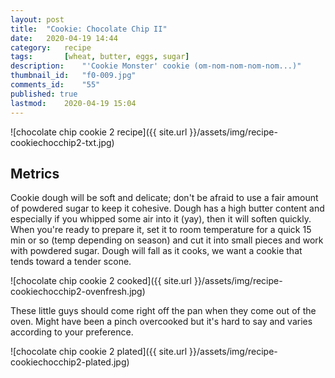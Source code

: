 ```yaml
---
layout: post
title: 	"Cookie: Chocolate Chip II"
date:	2020-04-19 14:44
category:	recipe
tags:		[wheat, butter, eggs, sugar] 
description: 	"'Cookie Monster' cookie (om-nom-nom-nom-nom...)"
thumbnail_id:	"f0-009.jpg"
comments_id:	"55"
published: true
lastmod:	2020-04-19 15:04
---
```


![chocolate chip cookie 2 recipe]({{ site.url }}/assets/img/recipe-cookiechocchip2-txt.jpg)

## Metrics ##
<!--
rt5ret5vj6yuj658u5yj485yjjgthirt5yj ojo45hjjiuo5hrycorj6tocj45orkor5tyik6trjkyu657j5riiojthtykjyhhhrjrtkopu89iukn bvnm/n/nm/n//my0ig0uk9o6ou6i5iyok6yu7iuk768p68p-6`	`1CXC
?
DF./'G.'
G.D'RG. '.H;'.H'F;L.';TLF'H .,'TP[RL[TYLUJPYBIO0YP O06YIY9I0T8UIRT9O0TOU7065YI-056Y9I00000RETIR90EIT095I9RTY-0596Y05IB75067YU6V5 Y95OPJ7K7KOU6J7UKOPL TYUJL;KUOP6IO7PU86O7IO6Y89Y8YHLYU8T79UY0957U69045U0795UUUUUUUUUUUUUUUUUHIIIIIIIIIIIIIIIIIIIIIIIIIIIIIIIIIIIIIII]
elli 4/19/20
-->
Cookie dough will be soft and delicate; don't be afraid to use a fair amount of powdered sugar to keep it cohesive. Dough has a high butter content and especially if you whipped some air into it (yay), then it will soften quickly. When you're ready to prepare it, set it to room temperature for a quick 15 min or so (temp depending on season) and cut it into small pieces and work with powdered sugar. Dough will fall as it cooks, we want a cookie that tends toward a tender scone.

![chocolate chip cookie 2 cooked]({{ site.url }}/assets/img/recipe-cookiechocchip2-ovenfresh.jpg)

These little guys should come right off the pan when they come out of the oven. Might have been a pinch overcooked but it's hard to say and varies according to your preference.

![chocolate chip cookie 2 plated]({{ site.url }}/assets/img/recipe-cookiechocchip2-plated.jpg)
